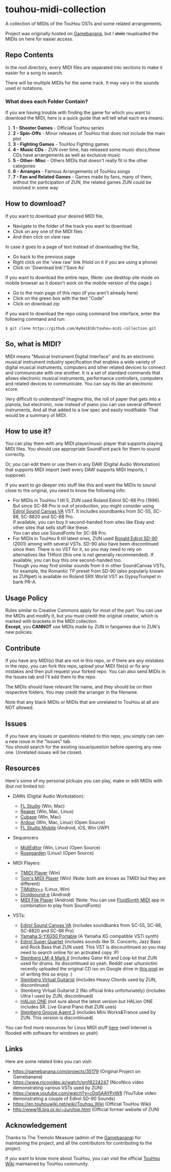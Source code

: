 # touhou-midi-collection
A collection of MIDIs of the TouHou OSTs and some related arrangements.

Project was originally hosted on [Gamebanana](https://gamebanana.com/projects/35179), but I ~~stole~~ reuploaded the MIDIs on here for easier access.

## Repo Contents
In the root directory, every MIDI files are separated into sections to make it easier for a song to search.

There will be multiple MIDIs for the same track. It may vary in the sounds used or notations.

### What does each Folder Contain?
If you are having trouble with finding the game for which you want to download the MIDI, here is a quick guide that will tell what each era means:
  1. **1 - Shooter Games** - Official TouHou series
  2. **2 - Spin-Offs** - Minor releases of TouHou that does not include the main plot
  3. **3 - Fighting Games** - TouHou Fighting games
  4. **4 - Music CDs** - ZUN over time, has released some music discs,these CDs have arrangements as well as exclusive music
  5. **5 - Other- Misc** - Others MIDIs that doesn\'t really fit in the other categories
  6. **6 - Arranges** - Famous Arrangements of TouHou songs
  7. **7 - Fan and Related Games** - Games made by fans, many of them, without the participation of ZUN, the related games ZUN could be involved in some way

## How to download?
If you want to download your desired MIDI file,
  - Navigate to the folder of the track you want to download
  - Click on any one of the MIDI files
  - And then click on view raw.

In case it goes to a page of text instead of downloading the file,
  - Go back to the previous page
  - Right click on the 'view raw' link (Hold on it if you are using a phone)
  - Click on 'Download link'/'Save As'

If you want to download the entire repo, (Note: use desktop site mode on mobile browser as it doesn't work on the mobile version of the page.)
  - Go to the main page of this repo (if you aren't already here)
  - Click on the green box with the text "Code"
  - Click on download zip

If you want to download the repo using command line interface, enter the following command and run:
```
$ git clone https://github.com/AyHa1810/touhou-midi-collection.git
```

## So, what is MIDI?
MIDI means "Musical Instrument Digital Interface" and its an electronic musical instrument industry specification that enables a wide variety of digital musical instruments, computers and other related devices to connect and communicate with one another. It is a set of standard commands that allows electronic musical instruments, performance controllers, computers and related devices to communicate. You can say its like an electronic score.

Very difficult to understand? Imagine this, the roll of paper that gets into a pianola, but electronic, now instead of piano you can use several different instruments, And all that added to a low spec and easily modifiable. That would be a summary of MIDI.

## How to use it?
You can play them with any MIDI player/music player that supports playing MIDI files. You should use appropriate SoundFont pack for them to sound correctly.

Or, you can edit them or use them in any DAW (Digital Audio Workstation) that supports MIDI import (well every DAW supports MIDI Imports, I suppose).

If you want to go deeper into stuff like this and want the MIDIs to sound close to the original, you need to know the following info:
  - For MIDIs in TouHou 1 till 5, ZUN used Roland Edirol SC-88 Pro (1996). But since SC-88 Pro is out of production, you might consider using [Edirol Sound Canvas VA](https://www.roland.com/us/products/rc_sound_canvas_va/) VST. It includes soundbanks from SC-55, SC-88, SC-8820 and SC-88 Pro. \
  If available, you can buy it second-handed from sites like Ebay and other sites that sells stuff like these. \
  You can also use SoundFonts for SC-88 Pro.
  - For MIDIs in TouHou 6 till latest ones, ZUN used [Ronald Edirol SD-90](https://www.roland.com/global/products/sd-90/) (2001) among with several VSTs. SD-90 also have been discontinued since then. There is no VST for it, so you may need to rely on alternatives like THfont (this one is not generally recommended). If available, you can buy this one second-handed too. \
  Though you may find similar sounds from it in other SoundCanvas VSTs, for example, the Romantic TP preset from SD-90 (also popularly known as ZUNpet) is available on Roland SRX World VST as GypsyTrumpet in bank PR-A.

## Usage Policy
Rules similar to Creative Commons apply for most of the part. You can use the MIDIs and modify it, but you must credit the original creator, which is marked with brackets in the MIDI collection. \
**Except,** you **CANNOT** use MIDIs made by ZUN in fangames due to ZUN's new policies.

## Contribute
If you have any MIDI(s) that are not in this repo, or if there are any mistakes in the repo, you can fork this repo, upload your MIDI file(s) or fix any mistakes and then pull request your forked repo. You can also send MIDIs in the Issues tab and I'll add them to the repo.

The MIDIs should have relevant file name, and they should be on their respective folders. You may credit the arranger in the filename.

Note that any black MIDIs or MIDIs that are unrelated to TouHou at all are NOT allowed.

## Issues
If you have any issues or questions related to this repo, you simply can oen a new issue in the "Issues" tab. \
You should search for the existing issue/question before opening any new one. Unrelated issues will be closed.

## Resources
Here's some of my personal pickups you can play, make or edit MIDIs with (but not limited to):

- DAWs (Digital Audio Workstation):
  - [FL Studio](https://www.image-line.com/) (Win, Mac)
  - [Reaper](https://www.reaper.fm/) (Win, Mac, Linux)
  - [Cubase](https://www.steinberg.net/cubase/) (Win, Mac)
  - [Ardour](https://ardour.org/) (Win, Mac, Linux) (Open Source)
  - [FL Studio Mobile](https://www.image-line.com/fl-studio-mobile/) (Android, iOS, Win UWP)

- Sequencers
  - [MidiEditor](http://www.midieditor.org/) (Win, Linux) (Open Source)
  - [Rosegarden](http://www.rosegardenmusic.com/) (Linux) (Open Source)

- MIDI Players:
  - [TMIDI Player](https://blackmidi.fandom.com/wiki/Software:TMIDI_Player) (Win)
  - [Tom's MIDI Player](https://www.grandgent.com/tom/projects/tmidi/) (Win) (Note: both are knows as TMIDI but they are different)
  - [TiMidity++](http://timidity.sourceforge.net/) (Linux, Win)
  - [Droidsound-e](https://droidsound-e.web.app/) (Android)
  - [MIDI File Player](https://play.google.com/store/apps/details?id=net.volcanomobile.midifileplayer) (Android) (Note: You can use [FluidSynth MIDI](https://play.google.com/store/apps/details?id=net.volcanomobile.fluidsynthmidi) app in combination to play from SoundFonts)

- VSTs:
  - [Edirol Sound Canvas VA](https://www.roland.com/us/products/rc_sound_canvas_va/) (includes soundbanks from SC-55, SC-88, SC-8820 and SC-88 Pro)
  - [Yamaha S-YXG50 Portable](https://archive.org/details/yamaha_syxg50_vsti) (A Yamaha XG compatible VSTi synth)
  - [Edirol Super Quartet](https://www.roland.com/global/products/hq_super_quartet/) (includes sounds like St. Concerto, Jazz Bass and Rock Bass that ZUN used. This VST is discountinued so you may need to search online for an activated copy :P)
  - [Steinberg LM-4 Mark II](https://www.kvraudio.com/product/lm_4_markii_by_steinberg) (includes Gator Kit and Loop kit that ZUN used for drums. Its discontinued so yeah. Reddit user u/tuxvictini recently uploaded the original CD iso on Google drive in [this post](https://www.reddit.com/user/tuxvictini/comments/13zk9j6/lm4_mkii_soundkits/?utm_source=share&utm_medium=web2x&context=3) as of writing this so enjoy :)
  - [Steinberg Virtual Guitarist](https://www.kvraudio.com/product/virtual-guitarist-by-steinberg) (includes Heavy Chords used by ZUN, discontinued)
  - Steinberg Virtual Guitarist 2 (No official links unfortunately) (includes Ultra I used by ZUN, discontinued)
  - [HALion ONE](https://www.steinberg.net/vst-instruments/halion/) (not sure about the latest version but HALion ONE includes SR. Live Grand Piano that ZUN uses)
  - [Steinberg Groove Agent 3](https://www.kvraudio.com/product/groove-agent-3-by-steinberg) (includes Mini Works&Trance used by ZUN. This version is discontinued)

You can find more resources for Linux MIDI stuff [here](http://linux-sound.org/midi.html) (well Internet is flooded with software for windows so yeah)


## Links
Here are some related links you can visit:
  - https://gamebanana.com/projects/35179 (Original Project on Gamebanana)
  - https://www.nicovideo.jp/watch/sm18224247 (NicoNico video demonstrating various VSTs used by ZUN)
  - https://www.youtube.com/watch?v=cDq5AAYPxW8 (YouTube video demonstrating a couple of Edirol SD-90 Sounds)
  - https://en.touhouwiki.net/wiki/Touhou_Wiki (Official TouHou Wiki)
  - http://www16.big.or.jp/~zun/top.html (Official former website of ZUN)

## Acknowledgement 
Thanks to The Tremolo Measure (admin of the [Gamebanana](https://gamebanana.com/projects/35179)) for maintaining the project, and all the contributors for contributing to the project.

If you want to know more about TouHou, you can visit the official [TouHou Wiki](https://en.touhouwiki.net/wiki/Touhou_Wiki) maintained by TouHou community.
